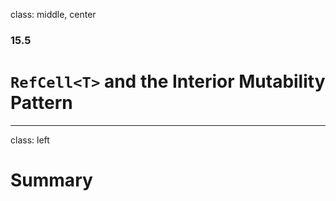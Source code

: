 class: middle, center

### 15.5

# `RefCell<T>` and the Interior Mutability Pattern

---

class: left

# Summary
